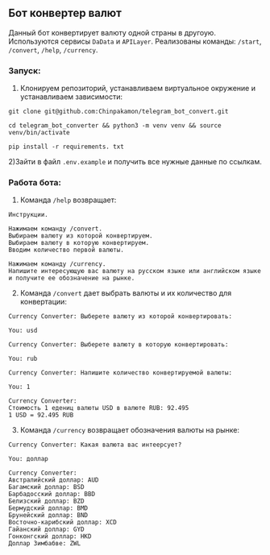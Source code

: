 ## Бот конвертер валют

Данный бот конвертирует валюту одной страны в другоую. Используются сервисы ```DaData``` и ```APILayer```.
Реализованы команды: ```/start```, ```/convert```, ```/help```, ```/currency```.

### Запуск:

1) Клонируем репозиторий, устанавливаем виртуальное окружение и устанавливаем зависимости:

```commandline
git clone git@github.com:Chinpakamon/telegram_bot_convert.git

cd telegram_bot_converter && python3 -m venv venv && source venv/bin/activate

pip install -r requirements. txt
```

2)Зайти в файл ```.env.example``` и получить все нужные данные по ссылкам.

### Работа бота:

1) Команда ```/help``` возвращает:

```commandline
Инструкции.

Нажимаем команду /convert.
Выбираем валюту из которой конвертируем.
Выбираем валюту в которую конвертируем.
Вводим количество первой валюты.

Нажимаем команду /currency.
Напишите интересующую вас валюту на русском языке или английском языке и получите ее обозначение на рынке.
```

2) Команда ```/convert``` дает выбрать валюты и их количество для конвертации:

```commandline
Currency Converter: Выберете валюту из которой конвертировать:

You: usd

Currency Converter: Выберете валюту в которую конвертировать:

You: rub

Currency Converter: Напишите количество конвертируемой валюты:

You: 1

Currency Converter:
Стоимость 1 едениц валюты USD в валюте RUB: 92.495
1 USD = 92.495 RUB
```

3) Команда ```/currency``` возвращает обозначения валюты на рынке:
```commandline
Currency Converter: Какая валюта вас интеерсует?

You: доллар

Currency Converter:
Австралийский доллар: AUD
Багамский доллар: BSD
Барбадосский доллар: BBD
Белизский доллар: BZD
Бермудский доллар: BMD
Брунейский доллар: BND
Восточно-карибский доллар: XCD
Гайанский доллар: GYD
Гонконгский доллар: HKD
Доллар Зимбабве: ZWL
```
